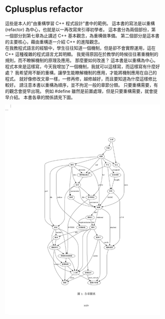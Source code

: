 # Cplusplus refactor

這些是本人的"由重構學習 C++ 程式設計"書中的範例。
這本書的寫法是以重構 (refactor) 為中心，也就是以一再改寫來引導初學者。
這本書分為兩個部份，第一個部分到第七章為止講述 C++ 基本觀念，為重構做準備。
第二個部分是這本書的主要核心，藉由重構逐一介紹 C++ 的進階觀念。  
在我教程式語言的經驗中，學生往往知道一個機制，但是卻不會實際運用，這在 C++ 這種複雜的程式語言尤其明顯。 
我覺得原因在於教學的時候往往著重機制的規則，而不瞭解機制的原理及應用。 
那麼要如何改進？
這本書是以重構為中心。
程式本來是這樣寫，今天我增加了一個機制，我就可以這樣寫，而這樣寫有什麼好處？
我希望用不斷的重構，讓學生能瞭解機制的應用，才能將機制應用在自己的程式。
就好像修改文章一樣，一修再修，越修越好，而且要知道為什麼這樣修比較好。
請注意本書以重構為順序，並不拘泥一般的章節分類。
只要重構需要，有的觀念會提早出現。
例如 #define 雖然是前置處理，但是只要重構需要，就會提早介紹。
本書各章的關係請見下圖。

![Chapter dependency](chapter-dependency.jpg)
